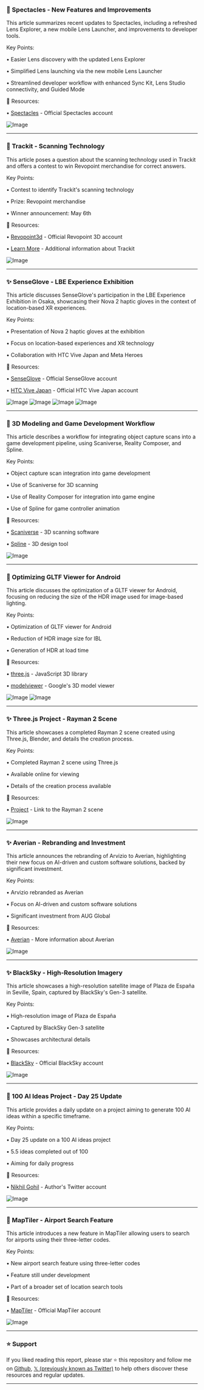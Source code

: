 ### 🚀 Spectacles - New Features and Improvements

This article summarizes recent updates to Spectacles, including a refreshed Lens Explorer, a new mobile Lens Launcher, and improvements to developer tools.

Key Points:

• Easier Lens discovery with the updated Lens Explorer


• Simplified Lens launching via the new mobile Lens Launcher


• Streamlined developer workflow with enhanced Sync Kit, Lens Studio connectivity, and Guided Mode


🔗 Resources:

• [Spectacles](https://x.com/Spectacles) - Official Spectacles account


![Image](https://pbs.twimg.com/amplify_video_thumb/1920164614756585472/img/gzyywXi5wO8aWOl0.jpg)


---

### 🤖 Trackit - Scanning Technology

This article poses a question about the scanning technology used in Trackit and offers a contest to win Revopoint merchandise for correct answers.

Key Points:

• Contest to identify Trackit's scanning technology


• Prize: Revopoint merchandise


• Winner announcement: May 6th


🔗 Resources:

• [Revopoint3d](https://x.com/Revopoint3d) - Official Revopoint 3D account


• [Learn More](http://revo.ink/4i3e1I7) - Additional information about Trackit


![Image](https://pbs.twimg.com/media/GpoiPs-awAAUdfz?format=jpg&name=small)


---

### ✨ SenseGlove - LBE Experience Exhibition

This article discusses SenseGlove's participation in the LBE Experience Exhibition in Osaka, showcasing their Nova 2 haptic gloves in the context of location-based XR experiences.

Key Points:

• Presentation of Nova 2 haptic gloves at the exhibition


• Focus on location-based experiences and XR technology


• Collaboration with HTC Vive Japan and Meta Heroes


🔗 Resources:

• [SenseGlove](https://x.com/SenseGlove) - Official SenseGlove account


• [HTC Vive Japan](https://x.com/htcvivejapan) - Official HTC Vive Japan account


![Image](https://pbs.twimg.com/media/Gp8xfC1XAAAU58k?format=jpg&name=360x360)
![Image](https://pbs.twimg.com/media/Gp8xfCrXMAEicji?format=jpg&name=360x360)
![Image](https://pbs.twimg.com/media/Gp8xfCsWMAI6Re-?format=jpg&name=360x360)
![Image](https://pbs.twimg.com/media/Gp8xfCtXsAAfT3x?format=jpg&name=360x360)


---

### 🤖 3D Modeling and Game Development Workflow

This article describes a workflow for integrating object capture scans into a game development pipeline, using Scaniverse, Reality Composer, and Spline.

Key Points:

• Object capture scan integration into game development


• Use of Scaniverse for 3D scanning


• Use of Reality Composer for integration into game engine


• Use of Spline for game controller animation


🔗 Resources:

• [Scaniverse](https://x.com/Scaniverse) - 3D scanning software


• [Spline](https://x.com/splinetool) - 3D design tool


![Image](https://pbs.twimg.com/amplify_video_thumb/1920024932073046016/img/XL4Nfah8JqrKFhxn.jpg)


---

### 🤖 Optimizing GLTF Viewer for Android

This article discusses the optimization of a GLTF viewer for Android, focusing on reducing the size of the HDR image used for image-based lighting.

Key Points:

• Optimization of GLTF viewer for Android


• Reduction of HDR image size for IBL


• Generation of HDR at load time


🔗 Resources:

• [three.js](https://x.com/threejs) - JavaScript 3D library


• [modelviewer](https://x.com/modelviewer) -  Google's 3D model viewer


![Image](https://pbs.twimg.com/media/GqVbiNNaUAAoHaT?format=png&name=small)
![Image](https://pbs.twimg.com/amplify_video_thumb/1913234359257116672/img/pg0oyeksUQ6UZeBM?format=jpg&name=360x360)


---

### ✨ Three.js Project - Rayman 2 Scene

This article showcases a completed Rayman 2 scene created using Three.js, Blender, and details the creation process.

Key Points:

• Completed Rayman 2 scene using Three.js


• Available online for viewing


• Details of the creation process available


🔗 Resources:

• [Project](https://threejs-island-challenge.vercel.app) - Link to the Rayman 2 scene


![Image](https://pbs.twimg.com/media/GqK4XzqXgAAElDh?format=jpg&name=small)


---

### ✨ Averian - Rebranding and Investment

This article announces the rebranding of Arvizio to Averian, highlighting their new focus on AI-driven and custom software solutions, backed by significant investment.

Key Points:

• Arvizio rebranded as Averian


• Focus on AI-driven and custom software solutions


• Significant investment from AUG Global


🔗 Resources:

• [Averian](https://shorturl.at/JOYaB) - More information about Averian


![Image](https://pbs.twimg.com/media/GqL9SSaXYAA6PF7?format=jpg&name=small)


---

### ✨ BlackSky - High-Resolution Imagery

This article showcases a high-resolution satellite image of Plaza de España in Seville, Spain, captured by BlackSky's Gen-3 satellite.

Key Points:

• High-resolution image of Plaza de España


• Captured by BlackSky Gen-3 satellite


• Showcases architectural details


🔗 Resources:

• [BlackSky](https://x.com/BlackSky_Inc) - Official BlackSky account


![Image](https://pbs.twimg.com/media/Gp9ArhRWIAA8j99?format=jpg&name=small)


---

### 🤖 100 AI Ideas Project - Day 25 Update

This article provides a daily update on a project aiming to generate 100 AI ideas within a specific timeframe.

Key Points:

• Day 25 update on a 100 AI ideas project


• 5.5 ideas completed out of 100


• Aiming for daily progress


🔗 Resources:

• [Nikhil Gohil](https://x.com/nikhilgohil11) - Author's Twitter account


![Image](https://pbs.twimg.com/amplify_video_thumb/1918319471305093120/img/qBcJmlkwuqNOz7nH.jpg)


---

### 🚀 MapTiler - Airport Search Feature

This article introduces a new feature in MapTiler allowing users to search for airports using their three-letter codes.

Key Points:

• New airport search feature using three-letter codes


• Feature still under development


• Part of a broader set of location search tools


🔗 Resources:

• [MapTiler](https://x.com/MapTiler) - Official MapTiler account


![Image](https://pbs.twimg.com/media/Gp898iOXoAE6TbQ?format=jpg&name=small)


---

### ⭐️ Support

If you liked reading this report, please star ⭐️ this repository and follow me on [Github](https://github.com/Drix10), [𝕏 (previously known as Twitter)](https://x.com/DRIX_10_) to help others discover these resources and regular updates.

---